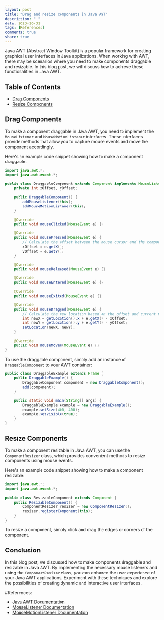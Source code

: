 ```yaml
---
layout: post
title: "Drag and resize components in Java AWT"
description: " "
date: 2023-10-31
tags: [References]
comments: true
share: true
---
```


Java AWT (Abstract Window Toolkit) is a popular framework for creating graphical user interfaces in Java applications. When working with AWT, there may be scenarios where you need to make components draggable and resizable. In this blog post, we will discuss how to achieve these functionalities in Java AWT.

## Table of Contents

- [Drag Components](#drag-components)
- [Resize Components](#resize-components)

## Drag Components

To make a component draggable in Java AWT, you need to implement the `MouseListener` and `MouseMotionListener` interfaces. These interfaces provide methods that allow you to capture mouse events and move the component accordingly.

Here's an example code snippet showing how to make a component draggable:

```java
import java.awt.*;
import java.awt.event.*;

public class DraggableComponent extends Component implements MouseListener, MouseMotionListener {
    private int xOffset, yOffset;

    public DraggableComponent() {
        addMouseListener(this);
        addMouseMotionListener(this);
    }

    @Override
    public void mouseClicked(MouseEvent e) {}

    @Override
    public void mousePressed(MouseEvent e) {
        // Calculate the offset between the mouse cursor and the component's location
        xOffset = e.getX();
        yOffset = e.getY();
    }

    @Override
    public void mouseReleased(MouseEvent e) {}

    @Override
    public void mouseEntered(MouseEvent e) {}

    @Override
    public void mouseExited(MouseEvent e) {}

    @Override
    public void mouseDragged(MouseEvent e) {
        // Calculate the new location based on the offset and current mouse position
        int newX = getLocation().x + e.getX() - xOffset;
        int newY = getLocation().y + e.getY() - yOffset;
        setLocation(newX, newY);
    }

    @Override
    public void mouseMoved(MouseEvent e) {}
}
```

To use the draggable component, simply add an instance of `DraggableComponent` to your AWT container:

```java
public class DraggableExample extends Frame {
    public DraggableExample() {
        DraggableComponent component = new DraggableComponent();
        add(component);
    }

    public static void main(String[] args) {
        DraggableExample example = new DraggableExample();
        example.setSize(400, 400);
        example.setVisible(true);
    }
}
```

## Resize Components

To make a component resizable in Java AWT, you can use the `ComponentResizer` class, which provides convenient methods to resize components using mouse events.

Here's an example code snippet showing how to make a component resizable:

```java
import java.awt.*;
import java.awt.event.*;

public class ResizableComponent extends Component {
    public ResizableComponent() {
        ComponentResizer resizer = new ComponentResizer();
        resizer.registerComponent(this);
    }
}
```

To resize a component, simply click and drag the edges or corners of the component.

## Conclusion

In this blog post, we discussed how to make components draggable and resizable in Java AWT. By implementing the necessary mouse listeners and using the `ComponentResizer` class, you can enhance the user experience of your Java AWT applications. Experiment with these techniques and explore the possibilities of creating dynamic and interactive user interfaces.

#References:
- [Java AWT Documentation](https://docs.oracle.com/javase/8/docs/api/java/awt/package-summary.html)
- [MouseListener Documentation](https://docs.oracle.com/javase/8/docs/api/java/awt/event/MouseListener.html)
- [MouseMotionListener Documentation](https://docs.oracle.com/javase/8/docs/api/java/awt/event/MouseMotionListener.html)